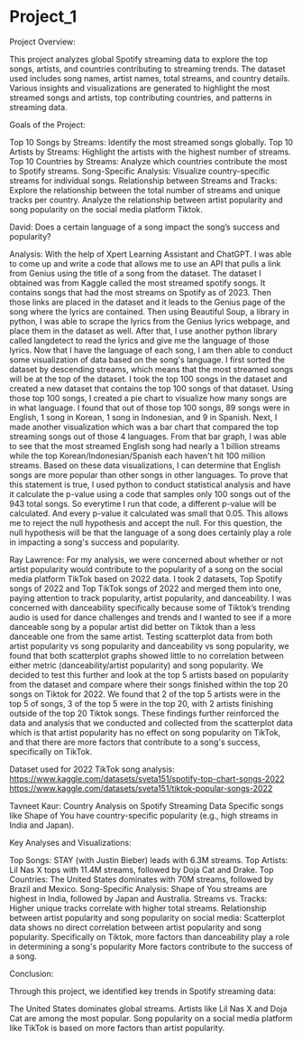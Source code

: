 # Project_1

Project Overview:

This project analyzes global Spotify streaming data to explore the top songs, artists, and countries contributing to streaming trends. The dataset used includes song names, artist names, total streams, and country details. Various insights and visualizations are generated to highlight the most streamed songs and artists, top contributing countries, and patterns in streaming data.

Goals of the Project:

Top 10 Songs by Streams: Identify the most streamed songs globally.
Top 10 Artists by Streams: Highlight the artists with the highest number of streams.
Top 10 Countries by Streams: Analyze which countries contribute the most to Spotify streams.
Song-Specific Analysis: Visualize country-specific streams for individual songs.
Relationship between Streams and Tracks: Explore the relationship between the total number of streams and unique tracks per country.
Analyze the relationship between artist popularity and song popularity on the social media platform Tiktok.


David: Does a certain language of a song impact the song’s success and popularity?

Analysis: With the help of Xpert Learning Assistant and ChatGPT. I was able to come up and write a code that allows me to use an API that pulls a link from Genius using the title of a song from the dataset. The dataset I obtained was from Kaggle called the most streamed spotify songs. It contains songs that had the most streams on Spotify as of 2023. Then those links are placed in the dataset and it leads to the Genius page of the song where the lyrics are contained. Then using Beautiful Soup, a library in python, I was able to scrape the lyrics from the Genius lyrics webpage, and place them in the dataset as well. After that, I use another python library called langdetect to read the lyrics and give me the language of those lyrics. Now that I have the language of each song, I am then able to conduct some visualization of data based on the song's language. I first sorted the dataset by descending streams, which means that the most streamed songs will be at the top of the dataset. I took the top 100 songs in the dataset and created a new dataset that contains the top 100 songs of that dataset. Using those top 100 songs, I created a pie chart to visualize how many songs are in what language. I found that out of those top 100 songs, 89 songs were in English, 1 song in Korean, 1 song in Indonesian, and 9 in Spanish. Next, I made another visualization which was a bar chart that compared the top streaming songs out of those 4 languages. From that bar graph, I was able to see that the most streamed English song had nearly a 1 billion streams while the top Korean/Indonesian/Spanish each haven't hit 100 million streams. Based on these data visualizations, I can determine that English songs are more popular than other songs in other languages. To prove that this statement is true, I used python to conduct statistical analysis and have it calculate the p-value using a code that samples only 100 songs out of the 943 total songs. So everytime I run that code, a different p-value will be calculated. And every p-value it calculated was small that 0.05. This allows me to reject the null hypothesis and accept the null. For this question, the null hypothesis will be that the language of a song does certainly play a role in impacting a song's success and popularity.



Ray Lawrence: For my analysis, we were concerned about whether or not artist popularity would contribute to the popularity of a song on the social media platform TikTok based on 2022 data. I took 2 datasets, Top Spotify songs of 2022 and Top TikTok songs of 2022 and merged them into one, paying attention to track popularity, artist popularity, and danceability. I was concerned with danceability specifically because some of Tiktok’s trending audio is used for dance challenges and trends and I wanted to see if a more danceable song by a popular artist did better on Tiktok than a less danceable one from the same artist. Testing scatterplot data from both artist popularity vs song popularity and danceability vs song popularity, we found that both scatterplot graphs showed little to no correlation between either metric (danceability/artist popularity) and song popularity. We decided to test this further and look at the top 5 artists based on popularity from the dataset and compare where their songs finished within the top 20 songs on Tiktok for 2022. We found that 2 of the top 5 artists were in the top 5 of songs, 3 of the top 5 were in the top 20, with 2 artists finishing outside of the top 20 Tiktok songs. These findings further reinforced the data and analysis that we conducted and collected from the scatterplot data which is that artist popularity has no effect on song popularity on TikTok, and that there are more factors that contribute to a song's success, specifically on TikTok.

Dataset used for 2022 TikTok song analysis: 
https://www.kaggle.com/datasets/sveta151/spotify-top-chart-songs-2022
https://www.kaggle.com/datasets/sveta151/tiktok-popular-songs-2022







Tavneet Kaur: Country Analysis on Spotify Streaming Data
Specific songs like Shape of You have country-specific popularity (e.g., high streams in India and Japan).



Key Analyses and Visualizations:

Top Songs: STAY (with Justin Bieber) leads with 6.3M streams.
Top Artists: Lil Nas X tops with 11.4M streams, followed by Doja Cat and Drake.
Top Countries: The United States dominates with 70M streams, followed by Brazil and Mexico.
Song-Specific Analysis: Shape of You streams are highest in India, followed by Japan and Australia.
Streams vs. Tracks: Higher unique tracks correlate with higher total streams.
Relationship between artist popularity and song popularity on social media: Scatterplot data shows no direct correlation between artist popularity and song popularity. Specifically on Tiktok, more factors than danceability play a role in determining a song's popularity More factors contribute to the success of a song.


Conclusion:

Through this project, we identified key trends in Spotify streaming data:

The United States dominates global streams.
Artists like Lil Nas X and Doja Cat are among the most popular.
Song popularity on a social media platform like TikTok is based on more factors than artist popularity.



